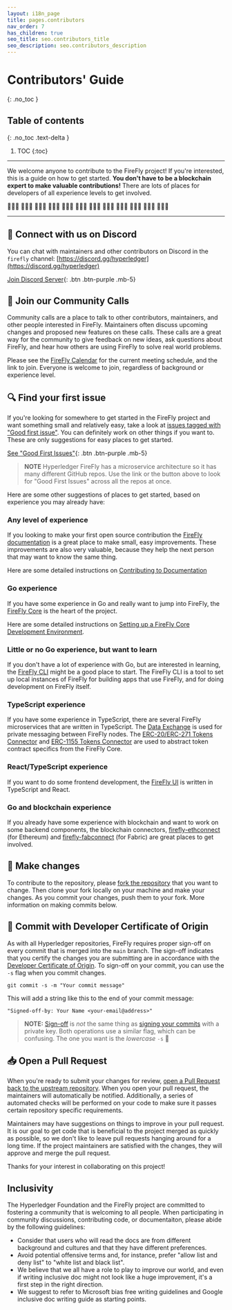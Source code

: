 ```yaml
---
layout: i18n_page
title: pages.contributors
nav_order: 7
has_children: true
seo_title: seo.contributors_title
seo_description: seo.contributors_description
---
```


# Contributors' Guide
{: .no_toc }

## Table of contents
{: .no_toc .text-delta }

1. TOC
{:toc}

---

We welcome anyone to contribute to the FireFly project! If you're interested, this is a guide on how to get started. **You don't have to be a blockchain expert to make valuable contributions!** There are lots of places for developers of all experience levels to get involved.

🧑🏽‍💻 👩🏻‍💻 👩🏾‍💻 🧑🏻‍💻 🧑🏿‍💻 👨🏽‍💻 👩🏽‍💻 🧑🏾‍💻 👨🏿‍💻 👨🏾‍💻 👩🏿‍💻 👨🏻‍💻

---

## 🚀 Connect with us on Discord
You can chat with maintainers and other contributors on Discord in the `firefly` channel:
[https://discord.gg/hyperledger](https://discord.gg/hyperledger)

[Join Discord Server](https://discord.gg/hyperledger){: .btn .btn-purple .mb-5}

## 📅 Join our Community Calls
Community calls are a place to talk to other contributors, maintainers, and other people interested in FireFly. Maintainers often discuss upcoming changes and proposed new features on these calls. These calls are a great way for the community to give feedback on new ideas, ask questions about FireFly, and hear how others are using FireFly to solve real world problems.

Please see the [FireFly Calendar](https://lists.hyperledger.org/g/firefly/calendar) for the current meeting schedule, and the link to join. Everyone is welcome to join, regardless of background or experience level.

## 🔍 Find your first issue
If you're looking for somewhere to get started in the FireFly project and want something small and relatively easy, take a look at [issues tagged with "Good first issue"](https://github.com/search?q=repo%3Ahyperledger%2Ffirefly+repo%3Ahyperledger%2Ffirefly-ethconnect+repo%3Ahyperledger%2Ffirefly-evmconnect+repo%3Ahyperledger%2Ffirefly-fabconnect+repo%3Ahyperledger%2Ffirefly-cordaconnect+repo%3Ahyperledger%2Ffirefly-transaction-manager+repo%3Ahyperledger%2Ffirefly-cli+repo%3Ahyperledger%2Ffirefly-samples+repo%3Ahyperledger%2Ffirefly-dataexchange-https+repo%3Ahyperledger%2Ffirefly-ui+repo%3Ahyperledger%2Ffirefly-helm-charts+repo%3Ahyperledger%2Ffirefly-sandbox+repo%3Ahyperledger%2Ffirefly-signer+repo%3Ahyperledger%2Ffirefly-common+repo%3Ahyperledger%2Ffirefly-perf-cli+repo%3Ahyperledger%2Ffirefly-tokens-erc1155+repo%3Ahyperledger%2Ffirefly-tokens-erc20-erc721+repo%3Ahyperledger%2Ffirefly-sdk-nodejs+label%3A%22Good+first+issue%22+state%3Aopen&type=Issues&ref=advsearch&l=&l=). You can definitely work on other things if you want to. These are only suggestions for easy places to get started.

[See "Good First Issues"](https://github.com/search?q=repo%3Ahyperledger%2Ffirefly+repo%3Ahyperledger%2Ffirefly-ethconnect+repo%3Ahyperledger%2Ffirefly-evmconnect+repo%3Ahyperledger%2Ffirefly-fabconnect+repo%3Ahyperledger%2Ffirefly-cordaconnect+repo%3Ahyperledger%2Ffirefly-transaction-manager+repo%3Ahyperledger%2Ffirefly-cli+repo%3Ahyperledger%2Ffirefly-samples+repo%3Ahyperledger%2Ffirefly-dataexchange-https+repo%3Ahyperledger%2Ffirefly-ui+repo%3Ahyperledger%2Ffirefly-helm-charts+repo%3Ahyperledger%2Ffirefly-sandbox+repo%3Ahyperledger%2Ffirefly-signer+repo%3Ahyperledger%2Ffirefly-common+repo%3Ahyperledger%2Ffirefly-perf-cli+repo%3Ahyperledger%2Ffirefly-tokens-erc1155+repo%3Ahyperledger%2Ffirefly-tokens-erc20-erc721+repo%3Ahyperledger%2Ffirefly-sdk-nodejs+label%3A%22Good+first+issue%22+state%3Aopen&type=Issues&ref=advsearch&l=&l=){: .btn .btn-purple .mb-5}

> **NOTE** Hyperledger FireFly has a microservice architecture so it has many different GitHub repos. Use the link or the button above to look for "Good First Issues" across all the repos at once.

Here are some other suggestions of places to get started, based on experience you may already have:

### Any level of experience
If you looking to make your first open source contribution the [FireFly documentation](https://github.com/hyperledger/firefly/tree/main/docs) is a great place to make small, easy improvements. These improvements are also very valuable, because they help the next person that may want to know the same thing.

Here are some detailed instructions on [Contributing to Documentation](./docs_setup.html)

### Go experience
If you have some experience in Go and really want to jump into FireFly, the [FireFly Core](https://github.com/hyperledger/firefly/issues) is the heart of the project.

Here are some detailed instructions on [Setting up a FireFly Core Development Environment](./dev_environment_setup.html).

### Little or no Go experience, but want to learn
If you don't have a lot of experience with Go, but are interested in learning, the [FireFly CLI](https://github.com/hyperledger/firefly-cli/issues) might be a good place to start. The FireFly CLI is a tool to set up local instances of FireFly for building apps that use FireFly, and for doing development on FireFly itself.

### TypeScript experience
If you have some experience in TypeScript, there are several FireFly microservices that are written in TypeScript. The [Data Exchange](https://github.com/hyperledger/firefly-dataexchange-https/issues) is used for private messaging between FireFly nodes. The [ERC-20/ERC-271 Tokens Connector](https://github.com/hyperledger/firefly-tokens-erc20-erc721/issues) and [ERC-1155 Tokens Connector](https://github.com/hyperledger/firefly-tokens-erc1155/issues) are used to abstract token contract specifics from the FireFly Core.

### React/TypeScript experience
If you want to do some frontend development, the [FireFly UI](https://github.com/hyperledger/firefly-ui/issues) is written in TypeScript and React.

### Go and blockchain experience
If you already have some experience with blockchain and want to work on some backend components, the blockchain connectors, [firefly-ethconnect](https://github.com/hyperledger/firefly-ethconnect/issues) (for Ethereum) and [firefly-fabconnect](https://github.com/hyperledger/firefly-fabconnect/issues) (for Fabric) are great places to get involved.

## 📝 Make changes
To contribute to the repository, please [fork the repository](https://docs.github.com/en/get-started/quickstart/fork-a-repo) that you want to change. Then clone your fork locally on your machine and make your changes. As you commit your changes, push them to your fork. More information on making commits below.

## 📑 Commit with Developer Certificate of Origin
As with all Hyperledger repositories, FireFly requires proper sign-off on every commit that is merged into the `main` branch. The sign-off indicates that you certify the changes you are submitting are in accordance with the [Developer Certificate of Origin](https://developercertificate.org/). To sign-off on your commit, you can use the `-s` flag when you commit changes.

```
git commit -s -m "Your commit message"
```

This will add a string like this to the end of your commit message:

```
"Signed-off-by: Your Name <your-email@address>"
```

> **NOTE:** [Sign-off](https://git-scm.com/docs/git-commit#Documentation/git-commit.txt--s) is _not_ the same thing as [signing your commits](https://git-scm.com/docs/git-commit#Documentation/git-commit.txt--Sltkeyidgt) with a private key. Both operations use a similar flag, which can be confusing. The one you want is the _lowercase_ `-s` 🙂

## 📥 Open a Pull Request
When you're ready to submit your changes for review, [open a Pull Request back to the upstream repository](https://docs.github.com/en/github/collaborating-with-pull-requests/proposing-changes-to-your-work-with-pull-requests/creating-a-pull-request-from-a-fork). When you open your pull request, the maintainers will automatically be notified. Additionally, a series of automated checks will be performed on your code to make sure it passes certain repository specific requirements.

Maintainers may have suggestions on things to improve in your pull request. It is our goal to get code that is beneficial to the project merged as quickly as possible, so we don't like to leave pull requests hanging around for a long time. If the project maintainers are satisfied with the changes, they will approve and merge the pull request.

Thanks for your interest in collaborating on this project!

## Inclusivity
The Hyperledger Foundation and the FireFly project are committed to fostering a community that is welcoming to all people. When participating in community discussions, contributing code, or documentaiton, please abide by the following guidelines:

- Consider that users who will read the docs are from different background and cultures and that they have different preferences.
- Avoid potential offensive terms and, for instance, prefer "allow list and deny list" to "white list and black list".
- We believe that we all have a role to play to improve our world, and even if writing inclusive doc might not look like a huge improvement, it's a first step in the right direction.
- We suggest to refer to Microsoft bias free writing guidelines and Google inclusive doc writing guide as starting points.
